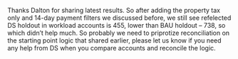Thanks Dalton for sharing latest results. So after adding the property tax only and 14-day payment filters we discussed before, we still see refelected DS holdout in workload accounts is 455, lower than BAU holdout – 738, so which didn’t help much. So probably we need to priprotize reconciliation on the starting point logic that shared earlier, please let us know if you need any help from DS when you compare accounts and reconcile the logic.
